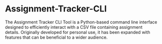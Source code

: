 # Assignment-Tracker-CLI
The Assignment Tracker CLI Tool is a Python-based command line interface designed to efficiently interact with a CSV file containing assignment details. Originally developed for personal use, it has been expanded with features that can be beneficial to a wider audience.
